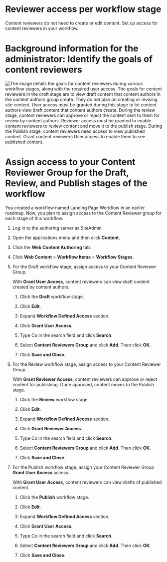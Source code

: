 # Reviewer access per workflow stage

Content reviewers do not need to create or edit content. Set up access for content reviewers in your workflow.


# Background information for the administrator: Identify the goals of content reviewers

![The image details the goals for content reviewers during various workflow stages, along with the required user access. The goals for content reviewers in the draft stage are to view draft content that content authors in the content authors group create. They do not plan on creating or revising site content. User access must be granted during this stage to let content authors view draft content that content authors create. During the review stage, content reviewers can approve or reject the content sent to them for review by content authors. Reviewer access must be granted to enable content reviewers to review content and move it to the publish stage. During the Publish stage, content reviewers need access to view published content. Grant content reviewers User access to enable them to see published content.](../_img/rm-workflow-reviewer2.jpeg)

# Assign access to your Content Reviewer Group for the Draft, Review, and Publish stages of the workflow

You created a workflow named Landing Page Workflow in an earlier roadmap. Now, you plan to assign access to the Content Reviewer group for each stage of this workflow.

1.  Log in to the authoring server as SiteAdmin.

2.  Open the applications menu and then click **Content**.

3.  Click the **Web Content Authoring** tab.

4.  Click **Web Content** \> **Workflow Items** \> **Workflow Stages**.

5.  For the Draft workflow stage, assign access to your Content Reviewer Group.

    With **Grant User Access**, content reviewers can view draft content created by content authors.

    1.  Click the **Draft** workflow stage.

    2.  Click **Edit**.

    3.  Expand **Workflow Defined Access** section.

    4.  Click **Grant User Access**.

    5.  Type Co in the search field and click **Search**.

    6.  Select **Content Reviewers Group** and click **Add**. Then click **OK**.

    7.  Click **Save and Close**.

6.  For the Review workflow stage, assign access to your Content Reviewer Group.

    With **Grant Reviewer Access**, content reviewers can approve or reject content for publishing. Once approved, content moves to the Publish stage.

    1.  Click the **Review** workflow stage.

    2.  Click **Edit**.

    3.  Expand **Workflow Defined Access** section.

    4.  Click **Grant Reviewer Access**.

    5.  Type Co in the search field and click **Search**.

    6.  Select **Content Reviewers Group** and click **Add**. Then click **OK**.

    7.  Click **Save and Close**.

7.  For the Publish workflow stage, assign your Content Reviewer Group **Grant User Access** access.

    With **Grant User Access**, content reviewers can view drafts of published content.

    1.  Click the **Publish** workflow stage.

    2.  Click **Edit**.

    3.  Expand **Workflow Defined Access** section.

    4.  Click **Grant User Access**.

    5.  Type Co in the search field and click **Search**.

    6.  Select **Content Reviewers Group** and click **Add**. Then click **OK**.

    7.  Click **Save and Close**.


